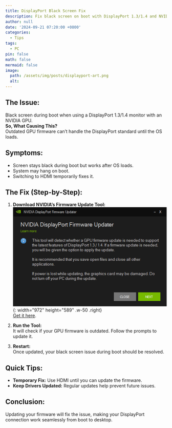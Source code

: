 ```yaml
---
title: DisplayPort Black Screen Fix
description: Fix black screen on boot with DisplayPort 1.3/1.4 and NVIDIA GPU
author: null
date: '2024-09-21 07:20:00 +0800'
categories:
  - Tips
tags:
  - PC
pin: false
math: false
mermaid: false
image: 
  path: /assets/img/posts/displayport-art.png
  alt: 
---
```


## The Issue: 
Black screen during boot when using a DisplayPort 1.3/1.4 monitor with an NVIDIA GPU.  
**So, What Causing This?**  
Outdated GPU firmware can’t handle the DisplayPort standard until the OS loads.

## Symptoms:
- Screen stays black during boot but works after OS loads.
- System may hang on boot.
- Switching to HDMI temporarily fixes it.

## The Fix (Step-by-Step):

1. **Download NVIDIA’s Firmware Update Tool:**  ![alt text](/assets/img/posts/image-2.png){: width="972" height="589" .w-50 .right}  
[Get it here](https://www.nvidia.com/en-us/drivers/nv-uefi-update-x64/).

2. **Run the Tool:**  
It will check if your GPU firmware is outdated. Follow the prompts to update it.

3. **Restart:**  
Once updated, your black screen issue during boot should be resolved.

## Quick Tips:
- **Temporary Fix:** Use HDMI until you can update the firmware.
- **Keep Drivers Updated:** Regular updates help prevent future issues.

## Conclusion:  
Updating your firmware will fix the issue, making your DisplayPort connection work seamlessly from boot to desktop.


